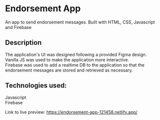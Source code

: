 # Endorsement App

An app to send endorsement messages. Built with HTML, CSS, Javascript and Firebase

## Description

The application's UI was designed following a provided Figma design. Vanilla JS was used to make the application more interactive.<br/>
Firebase was used to add a realtime DB to the application so that the endorsement messages are stored and retrieved as necessary.

## Technologies used:
Javascript</br>
Firebase

Link to live preview: https://endorsement-app-121458.netlify.app/

